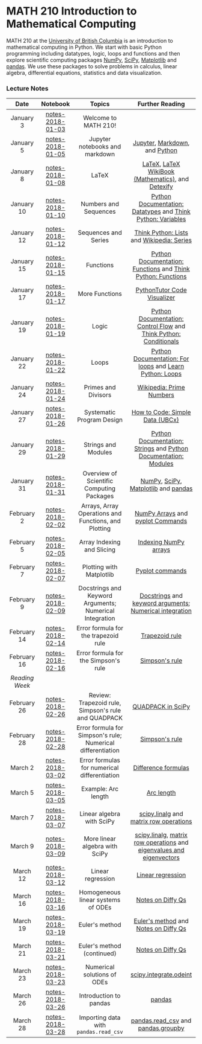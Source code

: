 # MATH 210 Introduction to Mathematical Computing

MATH 210 at the [University of British Columbia](http://www.math.ubc.ca) is an introduction to mathematical computing in Python. We start with basic Python programming including datatypes, logic, loops and functions and then explore scientific computing packages [NumPy](http://www.numpy.org/), [SciPy](https://scipy.org/), [Matplotlib](https://matplotlib.org/) and [pandas](http://pandas.pydata.org/). We use these packages to solve problems in calculus, linear algebra, differential equations, statistics and data visualization.

### Lecture Notes

| Date | Notebook | Topics | Further Reading |
| :---: | :---: | :---: | :---: |
| January 3 | [notes-2018-01-03](notes-week-01/notes-2018-01-03.ipynb) | Welcome to MATH 210! |  |
| January 5 | [notes-2018-01-05](notes-week-01/notes-2018-01-05.ipynb) |  Jupyter notebooks and markdown | [Jupyter](https://jupyter.org), [Markdown](https://daringfireball.net/projects/markdown/), and [Python](https://python.org) |
| January 8 | [notes-2018-01-08](notes-week-02/notes-2018-01-08.ipynb) |  LaTeX | [LaTeX](https://www.latex-project.org/), [LaTeX WikiBook (Mathematics)](https://en.wikibooks.org/wiki/LaTeX/Mathematics), and [Detexify](http://detexify.kirelabs.org/classify.html) |
| January 10 | [notes-2018-01-10](notes-week-02/notes-2018-01-10.ipynb) |  Numbers and Sequences | [Python Documentation: Datatypes](https://docs.python.org/3/tutorial/introduction.html) and [Think Python: Variables](http://greenteapress.com/thinkpython/html/thinkpython003.html) |
| January 12 | [notes-2018-01-12](notes-week-02/notes-2018-01-12.ipynb) |  Sequences and Series | [Think Python: Lists](http://greenteapress.com/thinkpython/html/thinkpython011.html) and [Wikipedia: Series](https://en.wikipedia.org/wiki/Series_(mathematics)) |
| January 15 | [notes-2018-01-15](notes-week-03/notes-2018-01-15.ipynb) |  Functions | [Python Documentation: Functions](https://docs.python.org/3/tutorial/controlflow.html#defining-functions) and [Think Python: Functions](http://greenteapress.com/thinkpython/html/thinkpython004.html) |
| January 17 | [notes-2018-01-17](notes-week-03/notes-2018-01-17.ipynb) |  More Functions | [PythonTutor Code Visualizer](http://www.pythontutor.com/) |
| January 19 | [notes-2018-01-19](notes-week-03/notes-2018-01-19.ipynb) |  Logic | [Python Documentation: Control Flow](https://docs.python.org/3/tutorial/controlflow.html) and [Think Python: Conditionals](http://greenteapress.com/thinkpython/html/thinkpython006.html) |
| January 22 | [notes-2018-01-22](notes-week-04/notes-2018-01-22.ipynb) |  Loops | [Python Documentation: For loops](https://docs.python.org/3/reference/compound_stmts.html#for) and [Learn Python: Loops](http://www.learnpython.org/en/Loops)|
| January 24 | [notes-2018-01-24](notes-week-04/notes-2018-01-24.ipynb) |  Primes and Divisors | [Wikipedia: Prime Numbers](https://en.wikipedia.org/wiki/Prime_number) |
| January 27 | [notes-2018-01-26](notes-week-04/notes-2018-01-26.ipynb) | Systematic Program Design | [How to Code: Simple Data (UBCx)](https://www.edx.org/course/how-code-simple-data-ubcx-htc1x) |
| January 29 | [notes-2018-01-29](notes-week-05/notes-2018-01-29.ipynb) |  Strings and Modules | [Python Documentation: Strings](https://docs.python.org/3/tutorial/introduction.html#strings) and [Python Documentation: Modules](https://docs.python.org/3/tutorial/modules.html) |
| January 31 | [notes-2018-01-31](notes-week-05/notes-2018-01-31.ipynb) | Overview of Scientific Computing Packages | [NumPy](http://www.numpy.org/), [SciPy](https://www.scipy.org/), [Matplotlib](https://matplotlib.org/) and [pandas](http://pandas.pydata.org/) |
| February 2 | [notes-2018-02-02](notes-week-05/notes-2018-02-02.ipynb) |  Arrays, Array Operations and Functions, and Plotting  | [NumPy Arrays](https://docs.scipy.org/doc/numpy-dev/user/quickstart.html#the-basics) and [pyplot Commands](https://matplotlib.org/api/pyplot_summary.html) |
| February 5 | [notes-2018-02-05](notes-week-06/notes-2018-02-05.ipynb) | Array Indexing and Slicing | [Indexing NumPy arrays](https://docs.scipy.org/doc/numpy-dev/user/quickstart.html#indexing-slicing-and-iterating) |
| February 7 | [notes-2018-02-07](notes-week-06/notes-2018-02-07.ipynb) | Plotting with Matplotlib | [Pyplot commands](https://matplotlib.org/api/pyplot_summary.html) |
| February 9 | [notes-2018-02-09](notes-week-06/notes-2018-02-09.ipynb) | Docstrings and Keyword Arguments; Numerical Integration  | [Docstrings](https://google.github.io/styleguide/pyguide.html?showone=Comments#Comments) and [keyword arguments](https://docs.python.org/3/tutorial/controlflow.html#keyword-arguments); [Numerical integration](https://en.wikipedia.org/wiki/Trapezoidal_rule) |
| February 14 | [notes-2018-02-14](notes-week-07/notes-2018-02-14.ipynb) | Error formula for the trapezoid rule | [Trapezoid rule](https://en.wikipedia.org/wiki/Trapezoidal_rule) |
| February 16 | [notes-2018-02-16](notes-week-07/notes-2018-02-16.ipynb) | Error formula for the Simpson's rule | [Simpson's rule](https://en.wikipedia.org/wiki/Simpson%27s_rule) |
| *Reading Week* |  |  |  |
| February 26 | [notes-2018-02-26](notes-week-09/notes-2018-02-26.ipynb) | Review: Trapezoid rule, Simpson's rule and QUADPACK | [QUADPACK in SciPy](https://docs.scipy.org/doc/scipy/reference/generated/scipy.integrate.quad.html) |
| February 28 | [notes-2018-02-28](notes-week-09/notes-2018-02-28.ipynb) | Error formula for Simpson's rule; Numerical differentiation | [Simpson's rule](https://en.wikipedia.org/wiki/Simpson%27s_rule) |
| March 2 | [notes-2018-03-02](notes-week-09/notes-2018-03-02.ipynb) | Error formulas for numerical differentiation | [Difference formulas](https://en.wikipedia.org/wiki/Finite_difference) |
| March 5 | [notes-2018-03-05](notes-week-10/notes-2018-03-05.ipynb) | Example: Arc length | [Arc length](https://en.wikipedia.org/wiki/Arc_length) |
| March 7 | [notes-2018-03-07](notes-week-10/notes-2018-03-07.ipynb) | Linear algebra with SciPy | [scipy.linalg](https://docs.scipy.org/doc/scipy/reference/linalg.html) and [matrix row operations](https://en.wikipedia.org/wiki/Elementary_matrix#Elementary_row_operations) |
| March 9 | [notes-2018-03-09](notes-week-10/notes-2018-03-09.ipynb) | More linear algebra with SciPy | [scipy.linalg](https://docs.scipy.org/doc/scipy/reference/linalg.html), [matrix row operations](https://en.wikipedia.org/wiki/Elementary_matrix#Elementary_row_operations) and [eigenvalues and eigenvectors](https://en.wikipedia.org/wiki/Eigenvalues_and_eigenvectors) |
| March 12 | [notes-2018-03-12](notes-week-11/notes-2018-03-12.ipynb) | Linear regression | [Linear regression](https://en.wikipedia.org/wiki/Linear_regression) |
| March 16 | [notes-2018-03-16](notes-week-11/notes-2018-03-16.ipynb) | Homogeneous linear systems of ODEs | [Notes on Diffy Qs](http://www.jirka.org/diffyqs/html/sys_chapter.html) |
| March 19 | [notes-2018-03-19](notes-week-12/notes-2018-03-19.pdf) | Euler's method | [Euler's method](https://en.wikipedia.org/wiki/Euler_method) and [Notes on Diffy Qs](http://www.jirka.org/diffyqs/html/numer_section.html) |
| March 21 | [notes-2018-03-21](notes-week-12/notes-2018-03-21.ipynb) | Euler's method (continued) | [Notes on Diffy Qs](http://www.jirka.org/diffyqs/html/numer_section.html) |
| March 23 | [notes-2018-03-23](notes-week-12/notes-2018-03-23.ipynb) | Numerical solutions of ODEs | [scipy.integrate.odeint](https://docs.scipy.org/doc/scipy/reference/generated/scipy.integrate.odeint.html) |
| March 26 | [notes-2018-03-26](notes-week-13/notes-2018-03-26.ipynb) | Introduction to pandas | [pandas](http://pandas.pydata.org/) |
| March 28 | [notes-2018-03-28](notes-week-13/notes-2018-03-28.ipynb) | Importing data with `pandas.read_csv` | [pandas.read_csv](https://pandas.pydata.org/pandas-docs/stable/generated/pandas.read_csv.html#pandas.read_csv) and [pandas.groupby](https://pandas.pydata.org/pandas-docs/stable/groupby.html) |
